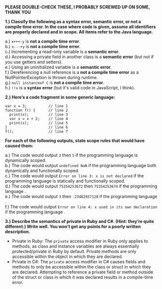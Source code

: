 **PLEASE DOUBLE-CHECK THESE, I PROBABLY SCREWED UP ON SOME, THANK YOU**


**1.) Classify the following as a syntax error, semantic error, or not a compile time error. In the case where code is given, assume all identifiers are properly declared and in scope. All items refer to the Java language.**  

  a.) ```x+++-y``` is **not a compile time error**.  
  b.) ```x---+y``` is **not a compile time error**.  
  c.) Incrementing a read-only variable is a **semantic error**.  
  d.) Accessing a private field in another class is a **semantic error** (but not if you use getters and setters).  
  e.) Using an uninitialized variable is a **semantic error**.  
  f.) Dereferencing a null reference is a **not a compile time error** as a NullPointerException is thrown during runtime.  
  g.) ```null instanceof C``` is **not a compile time error**.  
  h.) ```!!x``` is a **syntax error** (but it's valid code in JavaScript, I think).  

**2.) Here’s a code fragment in some generic language:**
```
var x = 3;          // line 1
function f() {      // line 2
  print(x);         // line 3
  var x = x + 2;    // line 4
  print(x);         // line 5
}                   // line 6
f();                // line 7
```
**For each of the following outputs, state scope rules that would have caused them:** 

  a.) The code would output ```3``` then ```5``` if the programming language is dynamically scoped.    
  b.) The code would output ```undefined NaN``` if the programming language both dynamically and functionally scoped.  
  c.) The code would output ```Error on line 3: x is not declared``` if the programming language is statically and functionally scoped.   
  d.) The code would output ```75354253672``` then ```75354253674``` if the programming language .   
  e.) The code would output ```3``` then ```-23482937128``` if the programming language .  
  f.) The code would output ```Error on line 4: x used in its own declaration``` if the programming language .  

**3.) Describe the semantics of private in Ruby and C#. (Hint: they’re quite different.) Write well. You won’t get any points for a poorly written description.**  

  - Private in Ruby: The ```private``` access modifier in Ruby only applies to methods, as class and instance variables are always essentially protected/private in Ruby by default. Private methods are only accessible within the object in which they are declared. 
  - Private in C#: The ```private``` access modifier in C# causes fields and methods to only be accessible within the class or struct in which they are declared. Attempting to reference a private field or method outside of the struct or class in which it was declared results in a compile-time error. 
